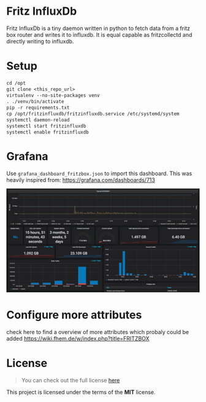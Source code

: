 # Fritz InfluxDb

Fritz InfluxDb is a tiny daemon written in python to fetch data from a fritz box router and writes it to influxdb.
It is equal capable as fritzcollectd and directly writing to influxdb.

# Setup
```
cd /opt
git clone <this_repo_url>
virtualenv --no-site-packages venv
. ./venv/bin/activate
pip -r requirements.txt
cp /opt/fritzinfluxdb/fritzinfluxdb.service /etc/systemd/system
systemctl daemon-reload
systemctl start fritzinfluxdb
systemctl enable fritzinfluxdb
```

# Grafana

Use ```grafana_dashboard_fritzbox.json``` to import this dashboard.
This was heavily inspired from: https://grafana.com/dashboards/713  

![Grafan Dashboard](grafana_dashboard.jpg)

# Configure more attributes

check here to find a overview of more attributes which probaly could be added
https://wiki.fhem.de/w/index.php?title=FRITZBOX

# License
>You can check out the full license [here](LICENSE.txt)

This project is licensed under the terms of the **MIT** license.
